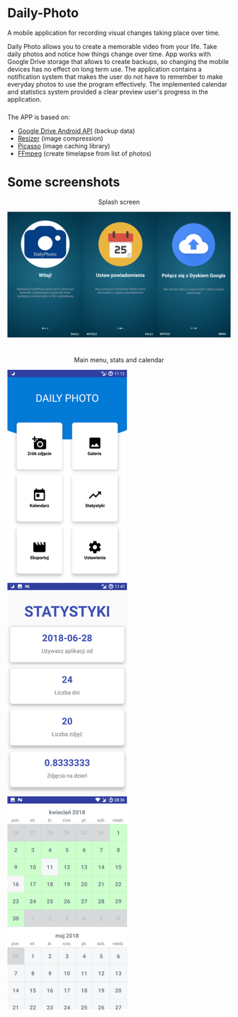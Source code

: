 # Daily-Photo
A mobile application for recording visual changes taking place over time.

Daily Photo allows you to create a memorable video from your life.
Take daily photos and notice how things change over time.
App works with Google Drive storage that allows to create backups, so changing the mobile devices has no effect on long term use.
The application contains a notification system that makes the user do not have to remember to make everyday photos to use the program effectively.
The implemented calendar and statistics system provided a clear preview
user's progress in the application.

###
The APP is based on:
- [Google Drive Android API](https://developers.google.com/drive/android/intro) (backup data)
- [Resizer](https://github.com/hkk595/Resizer) (image compression)
- [Picasso](https://github.com/square/picasso) (image caching library)
- [FFmpeg](https://github.com/WritingMinds/ffmpeg-android-java) (create timelapse from list of photos)


# Some screenshots
<p align="center">
Splash screen
</p>

<img src="https://github.com/JanKocon/Daily-Photo/blob/master/Screenshot/powitalny.png"/>

#

<p align="center">
Main menu, stats and calendar
</p>


<img align="left" src="https://github.com/JanKocon/Daily-Photo/blob/master/Screenshot/Screenshot_20180723-111213.png" width="270"/><img align="left" src="https://github.com/JanKocon/Daily-Photo/blob/master/Screenshot/statsy.png" width="270"/><img align="left" src="https://github.com/JanKocon/Daily-Photo/blob/master/Screenshot/kalendarz.png" width="270"/>




